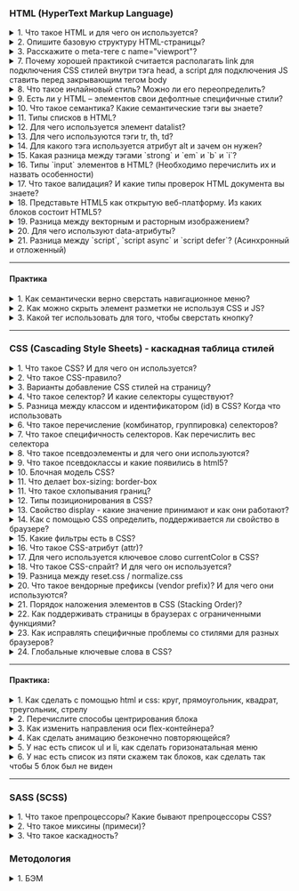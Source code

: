 ### HTML (HyperText Markup Language)

<details>
<summary> 1. Что такое HTML и для чего он используется? </summary>

HTML (Hypertext Markup language) – язык гипертекстовой разметки. Используется для того, чтобы сообщать вашему браузеру, как отображать веб-страницу. 
</details>

<details>
<summary> 2. Опишите базовую структуру HTML-страницы? </summary>

I. В начале идет `<!Doctype Html>` - корневая обертка страницы, которая сообщает браузеру, какую версию html-кода мы используем на нашей странице. Если мы напишем `<Doctype html>`, то это означает что мы используем последнюю версию.`

II. `head` -  содержит все необходимые данные о HTML документа - это может быть 

* `Title` - основной заголовок html-страницы, 

* `Метатеги`, которые описывают содержимой самой странице а затем передают информацию поисковой системе. Метатеги - Кодировка: UTF - 8; СЕО-информация для продвижение в поисковой системе; Вспомогательные механизмы для браузера и устройств

* Также в мы подключаем в head стили и шрифты 

III. `body` – содержит всю разметку html документа. Именно это разметка и будет отображается в браузере

</details>



<details>
<summary> 3. Расскажите о meta-теге с name="viewport"?</summary>

Он нужен для контроля масштаба отображения страницы: `<meta name="viewport" content="width=device-width, initial-scale=1">`

Ключевым атрибутом content описывается, каким образом страничка должна себя вести на устройствах с разным разрешением:
•	Width – определяет размер окна просмотра, может быть установлен на определенное кол-во пикселей или на специальное значение device-width, которая означает ширину экрана в css пикселях в масштабе 100%
•	Initial-scale – контролирует уровень масштабирование при первой загрузки страницы: 1.0 (обычно определяет). Свойство max-scale/min-scale – определяет как пользователям разрешено увеличивать или уменьшать страницу. А если мы хотим запретить масштабирование используем userscalable: 0

</details>


<details>
<summary> 7. Почему хорошей практикой считается располагать link для подключения CSS стилей внутри тэга head, а script для подключения JS ставить перед закрывающим тегом body</summary>

1. Тег link внутри шапки сайта описана сцепификацой HTML. Если в head находится stylesheet, то страница загружается быстрее 

2. Сначала подключаются html и css при первой загрузке страницы и они должны находится в самом header. После того как все загрузилось используется js, если мы поставим js в самое начало, то оно будет блокировать (загрузку) от рисовку html. Размещение скриптов внизу позволяет сперва распарсить и показать пользователю весь HTML, а затем уже добавить к нему логику.

</details>

<details>
<summary>8. Что такое инлайновый стиль? Можно ли его переопределить?</summary>

Инлайновый стиль – это стиль, который находится внутри определенного тега. Переопределить его можно только с помощью дерективы !important, которую можно добавлять на css-свойство
</details>


<details>
<summary>9. Есть ли у HTML – элементов свои дефолтные специфичные стили?</summary>

Да, конечно есть. В загаловах - увеличение размера, отступы и жирность. Cписки – маркеры и цифры; Даже у параграфа появляется дополнительный margin

Ньюанс заключается в том, что разные дефолтные стили отличаются по разному в разных браузерах. По этому, чтобы вверстка была одинакого во всех браузерах (кросс-браузерность) используется либо normalice.css либо reset.css (об этом поговорим чуть позже)

</details>

<details>
<summary>10. Что такое семантика? Какие семантические тэги вы знаете?</summary>

Семантика в контексте HTML – это использование правильных тегов, описывающих содержимого контента внутри себя. Семантический тег - это тот тег, который поясняет, что находится внутри тега: <header>Шапка</header>; <p>Параграф</p>; <nav>Навигационное меню</nav>; <em>Курсив</em>
</details>



<details>
<summary>11. Типы списков в HTML?</summary>

1. `<ul>` - маркированный список. Каждый элемент списка отмечается маркером: li;
2. `<ol>` - нумерованный список. Каждый элемент списка отмечается маркером: li;
3. Cписок определений, cостоит он из следующиз тегов: `dl` – основная обертка, `dt` –определения и `dd` – поясняющий текст;

</details>


<details>
<summary>12. Для чего используется элемент datalist? </summary>

Используется для создания выпадающего списка, которое можно выбирать при наборе в текстовом поле и datalist с атрибутом id должен полностью совпадать с содержимым: "" с input элементом атрибутом лист. 
</details>


<details>
<summary> 13. Для чего используются тэги tr, th, td?</summary>

Данные теги используются внутри другого тега: `<table>`, а тот в свою очередь необходим для создания таблиц:

`<tr>` (table row) – контейнер для создания строки таблицы, каждая ячейка в пределах строки может задаваться с помощью тега: `<th>` и `<td>`
`<th>` (table-header) – предназначен для создания одной ячейки таблицы, которая обозначается как загаловочный текст, и отмечается он жирным шрифтом и выравнивается по центру
`<td>` (table-data) – предназначен для создания одной ячейки таблицы 

</details>


<details>
<summary> 14. Для какого тэга используется атрибут alt и зачем он нужен?</summary>

Данный атрибут добавляется для тега картинки. Если вдруг у нас картинка не отобразится на странице, то вместо него отобразится (поясняющий) текст, тот который мы указали в alt. 

Данный атрибут также полезен для людей с ограниченными возможностями, когда страница будет читаться скринридером, то при чтении и будет зачитываться то, что находится в alt. (Помимо этого использование атрибута улучшается accessibility (доступной страницы) так как различные скринридеры при чтении веб-страницы зачитывают его. В результате пользователи с ограниченными возможностями понимает контекст используемого изображения)

Стоит отметить, что данный атрибут – является обязательным, и если он будет отсутствовать, то Валидатор выдаст ошибку.

</details>


<details>
<summary> 15. Какая разница между тэгами `strong` и `em` и `b` и `i`?</summary>

Теги: `strong` и `b` - делает текст жирным, 
Теги `em` и `i` - делает его курсивным. 

Однако стоит отметить, что теги: `strong` и `em` - когда робот (скринридер) будет читать наш текст, то внутри данных тегов будет выделен акцент (логическое выделение - важность) в то время как: `b` и `i` просто изменяет визуальный вид обернутого элемента и во время чтения на нем не будет акцента.

</details>

<details>
<summary> 16. Типы `input` элементов в HTML? (Необходимо перечислить их и назвать особенности)</summary>

Input – элемент необходим для общения (коммуникации) с пользователям, он предназначен для получение вводимых данных. У него есть атрибут type, который поможет выбрать тот или иной тип: 

* input type = “text” - предназначенный для ввода букв, цифр и специальных символов. 
* input type = “password” – используется для паролей. Его особенность - отображаются как звездочки. 
* input type = “email”> - предназначен для ввода эмейла пользователи.  
* input type = “number”> - позволяет вводить только числовое значение ну и при фокусировке на нем открывается клавиатура, содержащие только цифры. 
* input type = “button” (input type = “submit”) – поле для ввода. В этом случае превращается в кнопку, с помощью сабмит можно даже отправить форму. 
* input type checkbox ( radio)  button - заменяет поле ввода на специальные элементы либо квадрат с галочкой либо кружок с точкой. 
* input type day month daytime local предназначены для ввода даты. 

</details>


<details>
<summary> 17. Что такое валидация? И какие типы проверок HTML документа вы знаете?</summary>

Работа валидатором заключается в следующем: сначала определяется тип документа, который указывается с помощью <!Doctype> затем проверяет html код на правильность и отсутствие ошибок. W3S 

</details>

<details>
<summary>18. Представьте HTML5 как открытую веб-платформу. Из каких блоков состоит HTML5?</summary>

•	Семантика (позволяет более точно описать из чего состоит контент).
•	Стилизация (позволяет создавать более сложные темы оформления).
•	Доступ к устройствам (позволяет взаимодействовать с различными устройствами ввода и вывода).
•	Связанность (позволяет общаться с сервером).
•	Офлайн и хранилище (позволяют страницам хранить данные локально на клиентской стороне и более эффективно работать в офлайне)
•	Мультимедиа (создание и подключение видео и аудио).
•	2D/3D-графика и эффекты (позволяет расширить возможности презентации).
•	Производительность и интеграция (обеспечивает большую скорость оптимизации и лучшее использование аппаратных средств).

</details>


<details>
<summary>19. Разница между векторным и расторным изображением?</summary>

Растровое изображение – складываются из множества маленьких ячеек – пикселей, где каждый пиксель содержит информацию о цвете. Определить растровое изображение можно увеличив его масштаб: на определённом этапе станет заметно множество маленьких квадратов — это и есть пиксели. Наиболее распространённые растровые форматы: JPEG, PNG.

В отличие от растровых, векторные изображения состоят уже не из пикселей, а из множества опорных точек и соединяющих их кривых. Векторное изображение описывается математическими формулами и, соответственно, не требует наличия информации о каждом пикселе. Сколько ни увеличивай масштаб векторного изображения, вы никогда не увидите пикселей. Самые популярные векторные форматы: SVG, AI. Источник

</details>



<details>
<summary>20. Для чего используют data-атрибуты?</summary>

До появления JS-фреймворков, он использовался (применялся) для  хранений информаций. А в последующем можно было использовать в JS для манипуляции. 

Другими словами: прямо в дом дерева можно хранить дополнительные данные, основным минусом была безопасность, она была слабая, так как изменить атрибут без проблем можно через консоль разработчика

<img src='./assets/5.png' alt='Селектора'/>

</details>


<details>
<summary>21. Разница между `script`, `script async` и `script defer`? (Асинхронный и отложенный)</summary>

Обычно браузеры загружают `script` синхронно, во время разбора документа. Поэтому принято добавлять скрипты в конец документа, перед `</body>`, чтобы они не тормозили загрузку страницы. Но при помощи атрибутов defer и async можно явно управлять порядком загрузки и выполнения скриптов.

* `<script async src="...">` => скрипт выполняется параллельно c чтением html документа. Он не будет ждать когда произойдет загрузка и отображение веб-страницы. 

* `<script defer src="...">` – указывает браузеру, что скрипт должен быть выполнен после того, как как произойдет полная загрузка html. 

На практике defer используется для скриптов, которым требуется доступ ко всему DOM-дереву или если важен их порядок выполнения. А async хорош для независимых скриптов, например счётчиков и рекламы, порядок выполнения которых не играет роли.

</details>

---



#### Практика


<details>
<summary> 1. Как семантически верно сверстать навигационное меню?</summary>
<img src='./assets/4.png'/>
</details>

<details>
<summary> 2. Как можно скрыть элемент разметки не используя CSS и JS?</summary>

В html есть для этого специальный атрибут: hidden, однако это не самая лучшая практика влиять на страницу через разметку, так как он не виден не только для пользователя, но и для скринридеров. Данный тег глобальный и его можно добавлять везде. Его аналог в css – это display: none
</details>

<details>
<summary> 3. Какой тег использовать для того, чтобы сверстать кнопку?</summary>

Обычная кнопка: `<button>Кнопела</button>`	

Кнопка подверждения формы, используется либо баттон сабмит либо инпут сабмит
<button type=”submit”>КнопелаИная</button>
<input type=”submit” value=”button>	

<input type = “button”>

</details>

---





### CSS (Cascading Style Sheets) - каскадная таблица стилей

<details>
<summary>1.	Что такое CSS? И для чего он используется?</summary>

CSS (Cascading Style Sheets - “каскадные таблицы стилей”) - формальный язык, с помощью которого описывают внешний вид документа HTML, XML, XHTML. CSS используется для оформления внешнего вида документа (например: для задания цветов, шрифтов, стилей, расположения блоков и т.д). 

Мы выносим стили в отдельный css-файл, чтобы отделить логику и структуру веб-страницы (написанную на HTML) от описания её внешнего вида. Такое разделение дает больше гибкости и возможностей, а также позволяет уменьшить сложность и повторяемость в структурном содержимом.

Другой источник: CSS – каскадная таблица стилей, предназначенная для добавления различных стилей на html страницу. Если чистый html представляет собой каркас (скелет) страницы, то задача CSS - добавить различные визуальные эффекты.
Дополнительная литература: https://blog.ingate.ru/seo-wikipedia/css/

</details>


<details>
<summary>2.	Что такое CSS-правило?</summary>

СSS-правило относится к синтаксису CSS. Синтаксис состоит из селектора и блока объявлений, в котором описываются свойства со значениями:

<img src='./assets/6.png' alt='CSS-правило'/>

CSS-правило сообщает браузеру, что и каким образом будет отформатировано тот или иной селектор. Например: изменить цвет текста заголовка, выделить изображение красной рамкой, установить ширину блока в 200 пикселей и т.д. 
</details>


<details>
<summary>3.	Варианты добавление CSS стилей на страницу?</summary>

* Inline style (внутренние) - в теге добавляется слово style и так мы добавляем стиль
* Внешние стили - когда в html, в хедере пишем стиль
* Отдельный файл со стилями, который подключается через элемент link, в элементе head, `<link rel="stylesheet" type="text/css" href="style.css">`
</details>


<details>
<summary>4.	Что такое селектор? И какие селекторы существуют?</summary>

Селектор необходим для того, чтобы сообщить браузеру к какому элементу (элементам) будет применен стиль. Они делятся на простые и составные

<img src='./assets/7.PNG'> 

1. Универсальный селектор – применяется стиль для всех элементов веб страницы.
2. Селектор атрибута – отбирает элементы по наличию атрибута или его значению. Другими словами, ищет из этого: a [href= “test”] {…} вот это <a href = “test”> … </a>
3. Селектор потомка – цепочка перечисленных через пробел селекторов, обозначает вложенность от родительских элементов к потомку, что позволяет управлять стилями вложенных элементов
4. Селектор только дочернего элемента (комбинатор >) – непосредственно располагается внутри родительского элемента. Ссылка: https://webref.ru/css/selector/child, а также стоит отметить, что он позволяет выбрать элементы только первого уровня вложенности: https://metanit.com/web/html5/5.4.php


</details>


<details>
<summary>5. Разница между классом и идентификатором (id) в CSS? Когда что использовать</summary>

* id - должен быть уникальным и встречаться на странице 1 раз. Вес id - 100; и айди у элмента должен быть только один. Для добавлении логики
* class - можно задавать и использовать много раза. Вес класса - 10; у одного элемента может быть несколько классов. Для добавление стилей

</details>

<details>
<summary>6. Что такое перечисление (комбинатор, группировка) селекторов?</summary>

При помощи перечисление нескольких селекторов через запятую можно избежать дублирования кода. 

Если в нескольких элементов есть определенные повторяющиеся стили, то вполне допустимо вынести эти стили в отдельный блок, после чего в качестве селектора указать несколько классов, тегов, идентификаторов перечислив их через запятую (,). 

Таким образом, описанные стили будут применены сразу к нескольким элементам и нет необходимости повторно писать один и тот же код для каждого селектора

</details>


<details>
<summary>7. Что такое специфичность селекторов. Как перечислить вес селектора</summary>

СС – способ с помощью, которого браузер определяет какие значения CSS – свойства будут применены к элементу. Он представляет собой вес, придаваемый конкретному элементу CSS. 

Инлайновый селектор: 1000
ID (айди): 100
Класс, псевдокласс, атрибут: 10
Элемент, псевдоэлемент:	1

```

li	                                => 1
ul li	                  1 + 1         => 2
#main .item	            100 + 10      => 110
h1 + *[href= “test”]	10 + 1        => 11
#test p	            100 + 1       => 101
li. item.main	      1 + 10 + 10   => 21
#test	                                => 100
ul ol li .item	      1 + 1 + 1 + 10    => 13
ul ol+li	            1 + 1 + 1         => 3
a:hover	            1 + 10            => 11

```

Такие просчеты нужны для того, чтобы писать максимально чистый css-код без постоянного использования important (используется для того, чтобы придать наивысший приоритет среди других)

Стоит отметить, что если специфичность одинаковая то срабатывает последний стиль
<img src='./assets/11.PNG' alt='одинаковая специфичность'>

</details>

<details>
<summary>8.	Что такое псевдоэлементы и для чего они используются?</summary>

Псевдоэлемент – это ключевое слово, которое добавляется на селектор и позволяет стилизировать определенную часть выбранного элемента. 

`::first-letter` – используется для изменения первой буквы в тексте

`::first-line` - используется для изменения первой строчки блочного текста

`::after` – применяется для вставки желаемого контента ПОСЛЕ выбранного элемента. Например: http://htmlbook.ru/css3/after

`::before` – для вставки контента ДО выбранного элемента. Например:
http://htmlbook.ru/css3/before

`::selection` – позволяет применить стили к части документа, которая была выделена у пользователя. Например: http://htmlbook.ru/css/selection
</details>

<details>
<summary>9. Что такое псевдоклассы и какие появились в html5? </summary>

Это какое-то состояние нашего элемента. Например у нас есть абстрактная ссылка с помощью: `псевдокласса (:hover)` - мы можем изменить при наведении на ссылку - цвет.

Или у нас есть маркированный список и мы хотим изменить первую и последню лишку, для этого нам нужны псевдоклассы: `:first-child и :last-child`. Мы также можем изменить цвет с помощью псевдокласса: `:т

</details>


<details>
<summary>10. Блочная модель CSS?</summary>

Определяет размеров блока на странице и их взаимодействие между собой. Состоит он из следующих свойств:

- содержимое (это может быть текст, изображение, видео и др.), ширина (содержимого), которого задается свойством width, а высота (cодержимого) через height;
- padding — внутренний отступ;
- border - границы 
- margin - внешние отступы

</details>

<details>
<summary>11. Что делает box-sizing: border-box</summary>

Если это свойство не задать, то к размеру блока будут добавляться внутренние отступы и рамка. Но если задать то ширина и высота будет включать значение полей и границ, но не отступов margin
</details>


<details>
<summary>11. Что такое схлопывания границ? </summary>

Cхлопывание границ (margin collapsing) - такое поведение, когда margin-top и margin-bottom
объединяются в один отступ. Например у нас есть 2 margina: 10 и 50 пикселей. И будет не 60 пикселей отступа, а 50


</details>



<details>
<summary>12. Типы позиционирования в CSS?</summary>

* Static position (нормальное / статическое позицинирование) - значение по умолчанию, свойства top, right, bottom, left игнорирует;

* Relative position (относительное позиционирование) - элемент сдвигается относительно его обычного положения. Его можно менять с помощью top, right, bottom, left. 

* Absolute position (абсолютное позиционирование) - исчезает из того места в котором был и позиционируется заного. Остальные элементы распологаются так, как буд-то этого элемента и не было. Координаты: top, right, bottom, left отчитываются от ближайшего позиционированного родителя или от всего документа. Он работает с z-index. 

* Fixed position (фиксированное позиционирование) - когда нам необходимо зафиксировать какой-то контейнер в одном месте и при скроле он будет идти вместе с нами.

* Stiky position (липкое позиционирование) - похож на фиксированное позиционирование. Отличие от него, то что он крепится в рамках какого-то блока, а не всего документа. Нельзя позиционировать элемент по горизонтале, а может только по вертикале через свойства (top, bottom) - относительно вверха низа страницы 
</details>


<details>
<summary>13. Свойство display - какие значение принимают и как они работают?</summary>

1. None - это когда элемент не показывается на экране вообще
2. Block - это блочные элементы, которые распологаются вертикально один за другим. Он стремится расширится на всю доступную ширину
3. Inline - они распологаются на одной строке, последовательно одним за одним. Ширина и высота по содержимому и менять высоту и ширину нельзя
4. Inline-block - элемент является строчным, но при этом ему можно задавать ширину и высоту
5. Flex 
6. Grid

</details>



<details>
<summary>14. Как с помощью CSS определить, поддерживается ли свойство в браузере?</summary>

Для этого есть специальная директива @supports(){}. Она проверяет, поддерживается ли свойство, правило, или css-селектор в браузере. В круглых скобках пишется условие проверки, а в фигурных скобках код, который выполнится, если условие поддерживается. Пример:
</details>


<details>
<summary>15. Какие фильтры есть в CSS?</summary>

1. `Blur (px,em)`	- размытие по Гауссу к исходному изображению. Чем больше радиус, тем больше размытие. Начальное значение: 0
2. `Brigtness (%, 10-дробь)` - изменяет яркость изображение. Также чем больше, тем ярче. Начальное значение: 1
3. `Сontrast (%, 10-дробь)` -	регулирует констрастность между самым темным и светлым участком фона. Начальное значение: 100%, ниже будут уменьшать контрастность, а выше будут увеличивать
4. `Drop-shadow`		Смещение по оси Х смещение по оси Y размытость растяжение цвет тени
5. `Grayscale (%, 10-дробь)` - извлекает все цвета из картинки, делая на выходе черно-белое изображение.


</details>

<details>
<summary>16. Что такое CSS-атрибут (attr)?</summary>

Это css-функция, которая позволяет в файле css достучаться до любого значения атрибута элемента. Работает и с псевдоэлементами. 

<img src='./assets/9.png' alt="attr"/>
</details>


<details>
<summary>17. Для чего используется ключевое слово currentColor в CSS?</summary>

Ключевое слово: currentColor можно использовать в качестве значения для CSS- свойства принимающего цвет (то есть она будет работать для свойств: color, background-color, box-shadow, text-shadow). 

Например, есть: color: blue, и внутри него есть box-shadow: … currentColor, и css автоматически подставит тот самый синий цвет (текущее значение свойства – color). И в случаи изменение одного цвета – изменятся и остальные, которые находятся в currentColor, то есть поменяются на другие цвета

</details>


<details>
<summary>18. Что такое CSS-спрайт? И для чего он используется?</summary>

CSS–спрайт – это картинка, которая объединяет несколько изображений в одно большое. Данный подход используется для набора иконок. 

<img src='/assets/8.png' alt="sprite" />

В первую очередь сокращает кол-во обращений к серверу, так как вместо несколько запросов достаточно сделать только один. 

Дополнительно – это выполнения предзагрузки пока невидимого контента. То есть иконка, которая отображается по наведению, будет загружена заранее, в результате не будет видно мигание при смене картинок

</details>



<details>
<summary>19. Разница между reset.css / normalize.css</summary>

Практически все html-элементы содержат дефолтные стили: размер и жирность шрифта, внутренние и внешние отступы и др. Основной нюанс заключается в том, что каждый браузер применяет разные стили. И для того, чтобы вверстка выглядела одинокого, используют обнуления стилей: reset.css / normalize.css

Они подключаются в самом начале css-файла. И reset.css сбрасывает все дефолтные стили на ноль, а normalize – нормализирует (стабилизирует) для различных браузеров – сохраняет дефолтные стили и делает их везде одинаковым. Недостатком reset.css – это то, что мы стили пишем заново. История: https://www.youtube.com/watch?v=KGYmOlNteas

</details>


<details>
<summary>20.	Что такое вендорные префиксы (vendor prefix)? И для чего они используются?</summary>

Вендорные префиксы – это приставка к названию CSS – свойства, которые добавляют производители браузеров для не стандартизированных (специфических) свойств.

```
-o-	Opera
-moz-	Mozilla
-ms-	Microsoft
-webkit-	Apple
```

Работают они следующим образом: для элемента прописывается CSS свойство в прямом виде для браузеров, которые его понимают. Следом за ним через точку с запятой перечисляется то же самое свойство, но с разными вендорными префиксами для разных браузеров. Браузер из такого кода интерпретирует только то свойства, которое написано под него, а написанные для других браузеров игнорирует.
Может быть вопрос: где можно посмотреть, как поддерживается то или иной свойство? -  Ответ: https://caniuse.com/flexbox

</details>



<details>
<summary>21. Порядок наложения элементов в CSS (Stacking Order)?</summary>

Элементы в HTML имеют объёмную структуру, поэтому они способны перекрывать друг друга. Это поведение можно регулировать с помощью свойства z-index! Но при его отсутствии существует свой порядок наложения (Stacking Order). 

Перечисление по порядку (с самого нижнего): 
* background и border элемента – позиционированные элементы и их дети; 
* элементы с z-index меньше нуля; 
* элементы блочного уровня (в нормальном потоке = position: static); 
* плавающие элементы (float элементы); 
* inline-элементы;
* элементы с z-index=0 или after;
* элементы со свойством opacity меньше 1;

</details>


<details>
<summary>22. Как поддерживать страницы в браузерах с ограниченными функциями?</summary>

Существуют разные техники поддержания кода в «старых» браузерах:
1. Библиотека Modernizer - это библиотека JavaScript, которая определяет функции, доступные в браузере пользователя. Это позволяет веб-страницам избегать неподдерживаемых функций, информируя пользователя о том, что его браузер не поддерживается, или загружая полифилл. 
2. Директива supports – см описание в вопросе выше.
3. Autoprefixer- это веб сервис для расстановки вендорных префиксов для лучшей кроссбраузерности. Автопрефиксер использует данные о популярности браузеров и поддержке ими вендорных префиксов. Опираясь на эту информацию, он расставляет и удаляет префиксы. Автопрефиксер поможет вам с префиксами для: animations, transition, transform, grid, flex, flexbox и других.
4. Ресурс: Caniuse.com – для проверки поддрежки браузеров.

</details>


<details>
<summary>23. Как исправлять специфичные проблемы со стилями для разных браузеров?</summary>

Поскольку существуют разные браузеры, для некоторых свойств в них закладываются разные значение, в результате одна и та же страница может выглядеть по-разному. Применяются разные подходы, чтобы унифицировать начальные стили: 

1. Использование Autoprefixer для автоматической вставки браузерных префиксов. Она берёт с Can I Use последние данные о префиксах и популярности браузеров, читает ваш файл стилей, находит свойства и значения, которым действительно нужны префиксы и добавляет их. Есть и свои недостатки: https://habr.com/ru/company/evilmartians/blog/176909/, но я опустил этот момент

2. Подключение reset.css / normalize.css
3. Разделение стилей для разных браузеров, и их динамическая подгрузка
4. Использование сторонних проблем: по типу bootstrap, tailwind (которая уже решает эти проблемы со стилями).
5. Тестирование приложение в такой платформе как: browserstack

</details>


<details>
<summary>24. Глобальные ключевые слова в CSS?</summary>

Для всех свойств CSS можно задать значения в виде ключевых слов: initial (значение по умолчанию), inherit (наследование), unset, revert.

* initial – значение по умолчанию. У каждого блока есть свои базовые (не браузерные) значения по умолчанию, который срабатывают еще до написания css -стилей.

* Inherit – заставляет в элементе использовать вычисленное значение свойства из родительского элемента. Т.е. берется значение свойства, как у родителя.

* Unset - устанавливает значение свойства как inherit, если свойство наследуется от своего родителя, в противном случае (т.е. если свойство не наследуемое), значение устанавливается как initial.

* Revert – возврат к браузерным стилям. (не путать с initial). 

</details>

---

#### Практика:

<details>
<summary>1. Как сделать с помощью html и css: круг, прямоугольник, квадрат, треугольник, стрелу
</summary>

`Круг` - border-radius: 50%

`Прямоугольник` - ширина должна быть больше высоты

`Квадрат` - ширина и высота должны быть одинакового размера

`Треугольник` 

```
border-left: 50px solid transparent;
border-right: 50px solid transparent;
border-bottom: 100px solid red;
```

`Стрела`

Стрела направо - transform: rotate(-45deg);
Стрела налево - transform: rotate(135deg);
Стрела вверх - transform: rotate(-135deg);
Стрела вниз -  transform: rotate(45deg);


</details>



<details>
<summary>2. Перечислите способы центрирования блока</summary>


1. Через флексбокс: 
```
display: flex;
justify-content: center
align-items: center

```
2. Через margin: 0 50; а также margin: auto
3. Через абсолютное позиционирование
4. Через vertical-align: middle
</details>

<details>
<summary>3. Как изменить направления оси flex-контейнера?</summary>

display: flex;
flex-direction: column
</details>

<details>
<summary>4. Как сделать анимацию безконечно повторяющейся?</summary>

Animation-duration: infinite
</details>


<details>
<summary>5. У нас есть список ul и li, как сделать горизонатальная меню </summary>

```
ul {
  list-style: none; /*убираем маркеры списка*/
  margin: 0; /*убираем отступы*/
  padding-left: 0; /*убираем отступы*/ 
}
a {
  text-decoration: none; /*убираем подчеркивание текста ссылок*/
}
li {
 float:left; /*Размещаем список горизонтально для реализации меню*/
  margin-right:5px; /*Добавляем отступ у пунктов меню*/
}
```
</details>

<details>
<summary> 6. У нас есть список из пяти скажем так блоков, как сделать так чтобы 5 блок был не виден </summary>


Через псевдокласс nth-child или last-child
</details>

---


### SASS (SCSS)

<details>
<summary> 1. Что такое препроцессоры? Какие бывают препроцессоры CSS? </summary>

Препроцессоры - упрощают работу с CSS-кодом путем добавление таких опций как: миксины (примеси), вложенные правила (вложенность), селекторы наследования и т.д.

Sass, scss, less

</details>

<details>
<summary>2. Что такое миксины (примеси)?</summary>

Миксины позволяют определять стили, которые можно повторно использовать в разных местах

Чтобы создать миксин, необходимо указать ключевое слово @mixin и дать ему уникальное имя.  Для включения миксина в селектор используется ключевое слово @include после чего указывается имя миксина, который мы хотим подключить

</details>

<details>
<summary>3. Что такое каскадность? </summary>

Каскадность – это механизм CSS, который определяет какие стили в итоге будут применены к элементу.
</details>



### Методология 

<details>
<summary>1. БЭМ</summary>

БЭМ - методология, которая расшифровывается как блок, элемент, модификатор. Разработан он яндексам как компонентный подход к веб-разработке. 

Он создан в первую очередь для переиспользование компонентов, что помогает в работе на крупных проектов. 

Блоки - это независимые единицы, которые могут состоять из других блоков или элементов. Элемент является его дочерним элементом. А модификатор - класс, который позволяет стилизовать элемент, который отличается от других элементов этого порядка


Например у нас есть меню на сайте - блок; ссылки в меню - это элемент; а разный цвет ссылок в зависимости от темы - модификатор

</details>